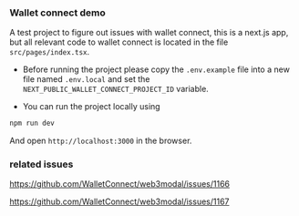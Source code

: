 ### Wallet connect demo


A test project to figure out issues with wallet connect, this is a next.js app, but all relevant code to wallet connect is located in the file `src/pages/index.tsx`.

* Before running the project please copy the `.env.example` file into a new file named `.env.local` and set the `NEXT_PUBLIC_WALLET_CONNECT_PROJECT_ID` variable.


* You can run the project locally using 
```bash
npm run dev
```

And open `http://localhost:3000` in the browser.

### related issues 

https://github.com/WalletConnect/web3modal/issues/1166

https://github.com/WalletConnect/web3modal/issues/1167


